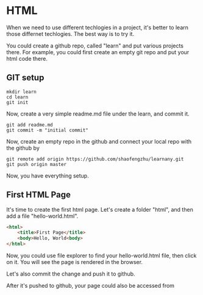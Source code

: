 # HTML

When we need to use different techlogies in a project, it's better to learn those differnet techlogies. The best way is to try it.

You could create a github repo, called "learn" and put various projects there. For example, you could first create an empty git repo and put your html code there.

## GIT setup
```
mkdir learn
cd learn
git init
```
Now, create a very simple readme.md file under the learn, and commit it.
```
git add readme.md
git commit -m "initial commit"
```

Now, create an empty repo in the github and connect your local repo with the github by
```
git remote add origin https://github.com/shaofengzhu/learnany.git
git push origin master
```

Now, you have everything setup.

## First HTML Page
It's time to create the first html page. Let's create a folder "html", and then add a file "hello-world.html".
```html
<html>
    <title>First Page</title>
    <body>Hello, World<body>
</html>
```

Now, you could use file explorer to find your hello-world.html file, then click on it. You will see the page is rendered in the browser.

Let's also commit the change and push it to github.

After it's pushed to github, your page could also be accessed from

